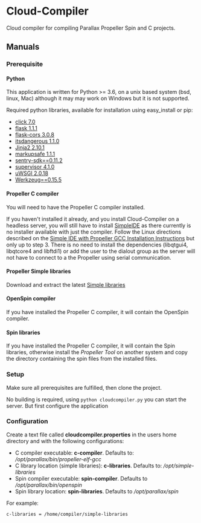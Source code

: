 # Cloud-Compiler
Cloud compiler for compiling Parallax Propeller Spin and C projects.

## Manuals
### Prerequisite

#### Python
This application is written for Python >= 3.6, on a unix based system (bsd, linux, Mac) although it may may work on Windows but it is not supported.

Required python libraries, available for installation using easy_install or pip:

* [click 7.0](https://pypi.org/project/click/)
* [flask 1.1.1](https://pypi.org/project/Flask/)
* [flask-cors 3.0.8](https://pypi.org/project/Flask-Cors/)
* [itsdangerous 1.1.0](https://pypi.org/project/itsdangerous/)
* [Jinja2 2.10.1](https://pypi.org/project/Jinja2/)
* [markupsafe 1.1.1](https://pypi.org/project/MarkupSafe/)
* [sentry-sdk==0.11.2](https://pypi.org/project/sentry-sdk/)
* [supervisor 4.1.0](https://pypi.org/project/supervisor/)
* [uWSGI 2.0.18](https://pypi.org/project/uWSGI/)
* [Werkzeug==0.15.5](https://pypi.org/project/Werkzeug/)

#### Propeller C compiler
You will need to have the Propeller C compiler installed. 

If you haven't installed it already, and you install Cloud-Compiler on a headless server, you will still have to install [SimpleIDE](http://learn.parallax.com/propeller-c-set-simpleide/linux) as there currently is no installer available with just the compiler.
Follow the Linux directions described on the [Simple IDE with Propeller GCC Installation Instructions](https://d9d46cb6fc558ba1db5c3aa51f1eb3a56e713404.googledrive.com/host/0B8ruEl5BL0dfZzZfdHRiX2pYNm8/Installation_Instructions.pdf) but only up to step 3.
There is no need to install the dependencies (libqtgui4, libqtcore4 and libftdi1) or add the user to the dialout group as the server will not have to connect to a the Propeller using serial communication.
 
#### Propeller Simple libraries
Download and extract the latest [Simple libraries](http://learn.parallax.com/propeller-c-set-simpleide/update-your-learn-folder)

#### OpenSpin compiler
If you have installed the Propeller C compiler, it will contain the OpenSpin compiler.

#### Spin libraries
If you have installed the Propeller C compiler, it will contain the Spin libraries, otherwise install the *Propeller Tool* on another system and copy the directory containing the spin files from the installed files. 

### Setup
Make sure all prerequisites are fulfilled, then clone the project.

No building is required, using `python cloudcompiler.py` you can start the server. But first configure the application

### Configuration

Create a text file called **cloudcompiler.properties** in the users home directory and with the following configurations:
 
- C compiler executable: **c-compiler**. Defaults to: */opt/parallax/bin/propeller-elf-gcc*
- C library location (simple libraries): **c-libraries**. Defaults to: */opt/simple-libraries*
- Spin compiler executable: **spin-compiler**. Defaults to */opt/parallax/bin/openspin*
- Spin library location: **spin-libraries**. Defaults to */opt/parallax/spin*

For example:

```
c-libraries = /home/compiler/simple-libraries
```

